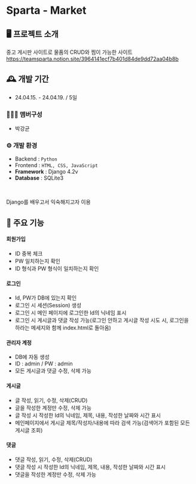 # Sparta - Market



## 🖥️ 프로젝트 소개
중고 게시판 사이트로 물품의 CRUD와 찜이 가능한 사이트
https://teamsparta.notion.site/3964141ecf7b401d84de9dd72aa04b8b
<br>

## 🕰️ 개발 기간
* 24.04.15. - 24.04.19. / 5일

### 🧑‍🤝‍🧑 맴버구성 
* 박강균


### ⚙️ 개발 환경
- Backend : `Python`
- Frontend : `HTML, CSS, JavaScript`
- **Framework** : Django 4.2v
- **Database** : SQLite3
<br>

Django를 배우고서 익숙해지고자 이용

## 📌 주요 기능
#### 회원가입
- ID 중복 체크
- PW 일치하는지 확인
- ID 형식과 PW 형식이 일치하는지 확인
#### 로그인
- Id, PW가 DB에 있는지 확인
- 로그인 시 세션(Session) 생성
- 로그인 시 메인 페이지에 로그인한 Id의 닉네임 표시
- 로그인 시 게시글과 댓글 작성 가능(로그인 안하고 게시글 작성 시도 시, 로그인을 하라는 메세지와 함께 index.html로 돌아옴)
#### 관리자 계정
- DB에 자동 생성
- ID : admin / PW : admin
- 모든 게시글과 댓글 수정, 삭제 가능
#### 게시글
- 글 작성, 읽기, 수정, 삭제(CRUD)
- 글을 작성한 계정만 수정, 삭제 가능
- 글 작성 시 작성한 Id의 닉네임, 제목, 내용, 작성한 날짜와 시간 표시
- 메인페이지에서 게시글 제목/작성자/내용에 따라 검색 가능(검색어가 포함된 모든 게시글 조회)
#### 댓글
- 댓글 작성, 읽기, 수정, 삭제(CRUD)
- 댓글 작성 시 작성한 Id의 닉네임, 제목, 내용, 작성한 날짜와 시간 표시
- 댓글을 작성한 계정만 수정, 삭제 가능
